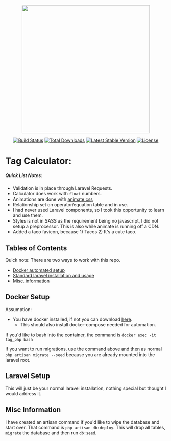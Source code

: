 <p align="center"><img src="https://res.cloudinary.com/dtfbvvkyp/image/upload/v1566331377/laravel-logolockup-cmyk-red.svg" width="400"></p>

<p align="center">
<a href="https://travis-ci.org/laravel/framework"><img src="https://travis-ci.org/laravel/framework.svg" alt="Build Status"></a>
<a href="https://packagist.org/packages/laravel/framework"><img src="https://poser.pugx.org/laravel/framework/d/total.svg" alt="Total Downloads"></a>
<a href="https://packagist.org/packages/laravel/framework"><img src="https://poser.pugx.org/laravel/framework/v/stable.svg" alt="Latest Stable Version"></a>
<a href="https://packagist.org/packages/laravel/framework"><img src="https://poser.pugx.org/laravel/framework/license.svg" alt="License"></a>
</p>

# Tag Calculator:

##### Quick List Notes:
- Validation is in place through Laravel Requests.
- Calculator does work with `float` numbers.
- Animations are done with [animate.css](#https://animate.style/)
- Relationship set on operator/equation table and in use.
- I had never used Laravel components, so I took this opportunity to learn and use them.
- Styles is not in SASS as the requirement being no javascript, I did not setup a preprocessor. This is also while animate is running off a CDN.
- Added a taco favicon, because 1) Tacos 2) It's a cute taco. 


## Tables of Contents
Quick note: There are two ways to work with this repo.
 - [Docker automated setup](#docker)
 - [Standard laravel installation and usage](#laravel)
 - [Misc. information](#misc)
 
## <a name="docker"></a> Docker Setup

Assumption:
- You have docker installed, if not you can download [here](#https://www.docker.com/products/docker-desktop).
    - This should also install docker-compose needed for automation.

If you'd like to bash into the container, the command is `docker exec -it tag_php bash`

If you want to run migrations, use the command above and then as normal `php artisan migrate --seed` because you are already mounted into the laravel root.

## <a name="laravel"></a> Laravel Setup

This will just be your normal laravel installation, nothing special but thought I would address it.

## <a name="misc"></a> Misc Information

I have created an artisan command if you'd like to wipe the database and start over.
That command is `php artisan db:deploy`. This will drop all tables, `migrate` the database and then run `db:seed`.

